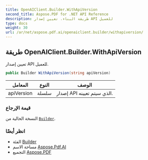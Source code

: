 ```yaml
---
title: OpenAIClient.Builder.WithApiVersion
second_title: Aspose.PDF for .NET API Reference
description: طريقة البناء. تعيين إصدار API للعميل
type: docs
weight: 30
url: /ar/net/aspose.pdf.ai/openaiclient.builder/withapiversion/
---
```

## طريقة OpenAIClient.Builder.WithApiVersion

تعيين إصدار API للعميل.

```csharp
public Builder WithApiVersion(string apiVersion)
```

| المعامل | النوع | الوصف |
| --- | --- | --- |
| apiVersion | سلسلة | إصدار API الذي سيتم تعيينه. |

### قيمة الإرجاع

النسخة الحالية من [`Builder`](../).

### انظر أيضًا

* الفئة [Builder](../)
* مساحة الاسم [Aspose.Pdf.AI](../../../aspose.pdf.ai/)
* التجميع [Aspose.PDF](../../../)
